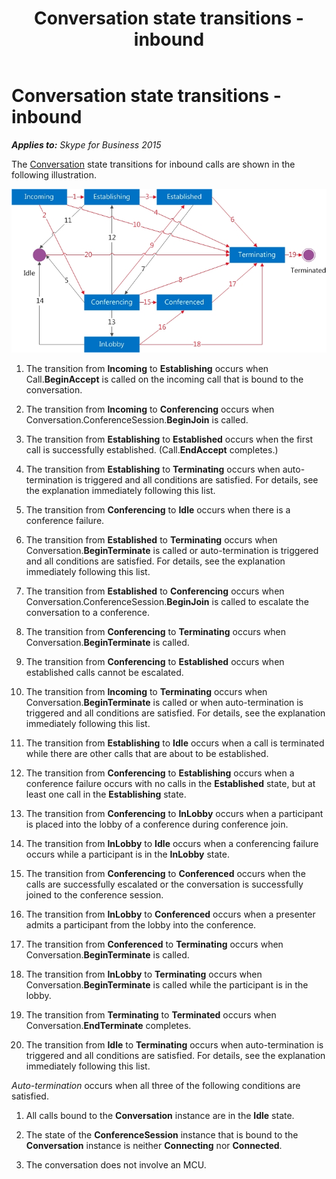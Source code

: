 ﻿---
title: Conversation state transitions - inbound
TOCTitle: Conversation state transitions - inbound
ms:assetid: 27a12921-9948-4b5d-a433-2dd5ac801fa1
ms:mtpsurl: https://msdn.microsoft.com/en-us/library/Dn465978(v=office.16)
ms:contentKeyID: 65239920
ms.date: 07/27/2015
mtps_version: v=office.16
---

# Conversation state transitions - inbound


_**Applies to:** Skype for Business 2015_

The [Conversation](https://msdn.microsoft.com/en-us/library/hh349224\(v=office.16\)) state transitions for inbound calls are shown in the following illustration.

![Conversation state transitions for inbound calls](images/Dn465978.StateMach_Conversation-In(Office.16).jpg "Conversation state transitions for inbound calls")

1.  The transition from **Incoming** to **Establishing** occurs when Call.**BeginAccept** is called on the incoming call that is bound to the conversation.

2.  The transition from **Incoming** to **Conferencing** occurs when Conversation.ConferenceSession.**BeginJoin** is called.

3.  The transition from **Establishing** to **Established** occurs when the first call is successfully established. (Call.**EndAccept** completes.)

4.  The transition from **Establishing** to **Terminating** occurs when auto-termination is triggered and all conditions are satisfied. For details, see the explanation immediately following this list.

5.  The transition from **Conferencing** to **Idle** occurs when there is a conference failure.

6.  The transition from **Established** to **Terminating** occurs when Conversation.**BeginTerminate** is called or auto-termination is triggered and all conditions are satisfied. For details, see the explanation immediately following this list.

7.  The transition from **Established** to **Conferencing** occurs when Conversation.ConferenceSession.**BeginJoin** is called to escalate the conversation to a conference.

8.  The transition from **Conferencing** to **Terminating** occurs when Conversation.**BeginTerminate** is called.

9.  The transition from **Conferencing** to **Established** occurs when established calls cannot be escalated.

10. The transition from **Incoming** to **Terminating** occurs when Conversation.**BeginTerminate** is called or when auto-termination is triggered and all conditions are satisfied. For details, see the explanation immediately following this list.

11. The transition from **Establishing** to **Idle** occurs when a call is terminated while there are other calls that are about to be established.

12. The transition from **Conferencing** to **Establishing** occurs when a conference failure occurs with no calls in the **Established** state, but at least one call in the **Establishing** state.

13. The transition from **Conferencing** to **InLobby** occurs when a participant is placed into the lobby of a conference during conference join.

14. The transition from **InLobby** to **Idle** occurs when a conferencing failure occurs while a participant is in the **InLobby** state.

15. The transition from **Conferencing** to **Conferenced** occurs when the calls are successfully escalated or the conversation is successfully joined to the conference session.

16. The transition from **InLobby** to **Conferenced** occurs when a presenter admits a participant from the lobby into the conference.

17. The transition from **Conferenced** to **Terminating** occurs when Conversation.**BeginTerminate** is called.

18. The transition from **InLobby** to **Terminating** occurs when Conversation.**BeginTerminate** is called while the participant is in the lobby.

19. The transition from **Terminating** to **Terminated** occurs when Conversation.**EndTerminate** completes.

20. The transition from **Idle** to **Terminating** occurs when auto-termination is triggered and all conditions are satisfied. For details, see the explanation immediately following this list.

*Auto-termination* occurs when all three of the following conditions are satisfied.

1.  All calls bound to the **Conversation** instance are in the **Idle** state.

2.  The state of the **ConferenceSession** instance that is bound to the **Conversation** instance is neither **Connecting** nor **Connected**.

3.  The conversation does not involve an MCU.

